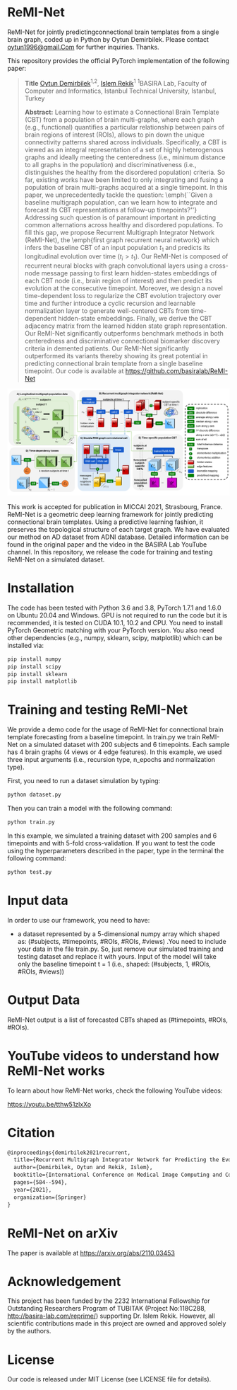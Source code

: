 # ReMI-Net
ReMI-Net for jointly predictingconnectional brain templates from a single brain graph, coded up in Python by Oytun Demirbilek. Please contact oytun1996@gmail.Com for further inquiries. Thanks. 

This repository provides the official PyTorch implementation of the following paper:

> **Title**
> [Oytun Demirbilek](https://github.com/oytundemirbilek)<sup>1,2</sup>, [Islem Rekik](https://basira-lab.com/)<sup>1</sup>
> <sup>1</sup>BASIRA Lab, Faculty of Computer and Informatics, Istanbul Technical University, Istanbul, Turkey
>
> **Abstract:** Learning how to estimate a Connectional Brain Template (CBT) from a population of  brain multi-graphs, where each graph (e.g., functional) quantifies a particular relationship between pairs of brain regions of interest (ROIs), allows to pin down the unique connectivity patterns shared across individuals. Specifically, a CBT is viewed as an integral representation of a set of highly heterogenous graphs and ideally meeting the centeredness (i.e., minimum distance to all graphs in the population) and discriminativeness (i.e., distinguishes the healthy from the disordered population) criteria. So far, existing works have been limited to only integrating and fusing a population of brain multi-graphs acquired at a single timepoint. In this paper, we unprecedentedly tackle the question: \emph{``Given a baseline multigraph population, can we learn how to integrate and forecast its CBT representations at follow-up timepoints?''} Addressing such question is of paramount important in predicting common alternations across healthy and disordered populations. To fill this gap, we propose Recurrent Multigraph Integrator Network (ReMI-Net), the \emph{first graph recurrent neural network} which infers the baseline CBT of an input population $t_1$ and predicts its longitudinal evolution over time ($t_i > t_1$). Our ReMI-Net is composed of recurrent neural blocks with graph convolutional layers using a cross-node message passing to first learn hidden-states embeddings of each CBT node (i.e., brain region of interest) and then predict its evolution at the consecutive timepoint. Moreover, we design a novel time-dependent loss to regularize the CBT evolution trajectory over time and further introduce a cyclic recursion and learnable normalization layer to generate well-centered CBTs from time-dependent hidden-state embeddings. Finally, we derive the CBT adjacency matrix from the learned hidden state graph representation. Our ReMI-Net significantly outperforms benchmark methods in both centeredness and discriminative connectional biomarker discovery criteria in demented patients. Our ReMI-Net significantly outperformed its variants thereby showing its great potential in predicting connectional brain template from a single baseline timepoint. Our code is available at https://github.com/basiralab/ReMI-Net

<p align="center">
  <img src="./mainfig.png">
</p>

This work is accepted for publication in MICCAI 2021, Strasbourg, France. ReMI-Net is a geometric deep learning framework for jointly predicting connectional brain templates. Using a predictive learning fashion, it preserves the topological structure of each target graph. We have evaluated our method on AD dataset from ADNI database. Detailed information can be found in the original paper and the video in the BASIRA Lab YouTube channel. In this repository, we release the code for training and testing ReMI-Net on a simulated dataset.

# Installation

The code has been tested with Python 3.6 and 3.8, PyTorch 1.7.1 and 1.6.0 on Ubuntu 20.04 and Windows. GPU is not required to run the code but it is recommended, it is tested on CUDA 10.1, 10.2 and CPU. You need to install PyTorch Geometric matching with your PyTorch version. You also need other dependencies (e.g., numpy, sklearn, scipy, matplotlib) which can be installed via: 

```bash
pip install numpy
pip install scipy
pip install sklearn
pip install matplotlib
```

# Training and testing ReMI-Net

We provide a demo code for the usage of ReMI-Net for connectional brain template forecasting from a baseline timepoint. In train.py we train ReMI-Net on a simulated dataset with 200 subjects and 6 timepoints. Each sample has 4 brain graphs (4 views or 4 edge features). In this example, we used three input arguments (i.e., recursion type, n_epochs and normalization type).

First, you need to run a dataset simulation by typing:

```bash
python dataset.py
```

Then you can train a model with the following command:

```bash
python train.py
```

In this example, we simulated a training dataset with 200 samples and 6 timepoints and with 5-fold cross-validation. If you want to test the code using the hyperparameters described in the paper, type in the terminal the following command:

```bash
python test.py
```

# Input data

In order to use our framework, you need to have:

* a dataset represented by a 5-dimensional numpy array which shaped as: (#subjects, #timepoints, #ROIs, #ROIs, #views) .You need to include your data in the file train.py. So, just remove our simulated training and testing dataset and replace it with yours. Input of the model will take only the baseline timepoint t = 1 (i.e., shaped: (#subjects, 1, #ROIs, #ROIs, #views))

# Output Data

ReMI-Net output is a list of forecasted CBTs shaped as (#timepoints, #ROIs, #ROIs).


# YouTube videos to understand how ReMI-Net works

To learn about how ReMI-Net works, check the following YouTube videos:

https://youtu.be/tthw51zlxXo

# Citation

```latex
@inproceedings{demirbilek2021recurrent,
  title={Recurrent Multigraph Integrator Network for Predicting the Evolution of Population-Driven Brain Connectivity Templates},
  author={Demirbilek, Oytun and Rekik, Islem},
  booktitle={International Conference on Medical Image Computing and Computer-Assisted Intervention},
  pages={584--594},
  year={2021},
  organization={Springer}
}
```

# ReMI-Net on arXiv

The paper is available at https://arxiv.org/abs/2110.03453

# Acknowledgement

This project has been funded by the 2232 International Fellowship for Outstanding Researchers Program of TUBITAK (Project No:118C288, http://basira-lab.com/reprime/) supporting Dr. Islem Rekik. However, all scientific contributions made in this project are owned and approved solely by the authors.

# License
Our code is released under MIT License (see LICENSE file for details).


